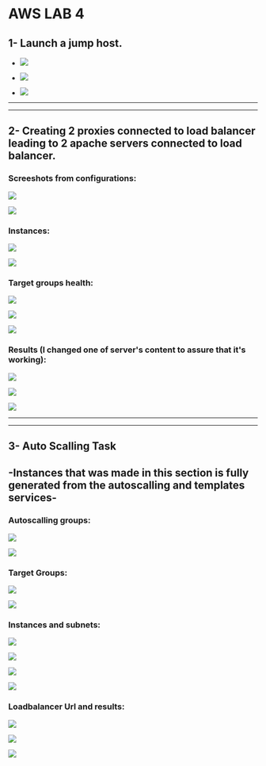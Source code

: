 # **AWS LAB 4**
## **1- Launch a jump host.**

- ![](https://github.com/abdulrahman102/Sprints_tasks/blob/master/aws/aws_lab_4/Screenshots/1-1.png)  


- ![](https://github.com/abdulrahman102/Sprints_tasks/blob/master/aws/aws_lab_4/Screenshots/1-2.png)  


- ![](https://github.com/abdulrahman102/Sprints_tasks/blob/master/aws/aws_lab_4/Screenshots/1-3.png)  

-------------
-------------

## **2- Creating 2 proxies connected to load balancer leading to 2 apache servers connected to load balancer.**

### **Screeshots from configurations:**

![](https://github.com/abdulrahman102/Sprints_tasks/blob/master/aws/aws_lab_4/Screenshots/2-1.png)  


![](https://github.com/abdulrahman102/Sprints_tasks/blob/master/aws/aws_lab_4/Screenshots/2-2.png)  


### **Instances:**

![](https://github.com/abdulrahman102/Sprints_tasks/blob/master/aws/aws_lab_4/Screenshots/2-3.png)  


![](https://github.com/abdulrahman102/Sprints_tasks/blob/master/aws/aws_lab_4/Screenshots/2-4.png)  


### **Target groups health:**

![](https://github.com/abdulrahman102/Sprints_tasks/blob/master/aws/aws_lab_4/Screenshots/2-5.png)  


![](https://github.com/abdulrahman102/Sprints_tasks/blob/master/aws/aws_lab_4/Screenshots/2-6.png)  


![](https://github.com/abdulrahman102/Sprints_tasks/blob/master/aws/aws_lab_4/Screenshots/2-7.png)  


### **Results (I changed one of server's content to assure that it's working):**

![](https://github.com/abdulrahman102/Sprints_tasks/blob/master/aws/aws_lab_4/Screenshots/2-8.png)  


![](https://github.com/abdulrahman102/Sprints_tasks/blob/master/aws/aws_lab_4/Screenshots/2-9.png)  


![](https://github.com/abdulrahman102/Sprints_tasks/blob/master/aws/aws_lab_4/Screenshots/2-10.png)  

-------------
-------------

## **3- Auto Scalling Task**

## **-Instances that was made in this section is fully generated from the autoscalling and templates services-**

### **Autoscalling groups:**

![](https://github.com/abdulrahman102/Sprints_tasks/blob/master/aws/aws_lab_4/Screenshots/3-1.png)  


![](https://github.com/abdulrahman102/Sprints_tasks/blob/master/aws/aws_lab_4/Screenshots/3-2.png)  


### **Target Groups:**

![](https://github.com/abdulrahman102/Sprints_tasks/blob/master/aws/aws_lab_4/Screenshots/3-3.png)  


![](https://github.com/abdulrahman102/Sprints_tasks/blob/master/aws/aws_lab_4/Screenshots/3-4.png)  


### **Instances and subnets:**

![](https://github.com/abdulrahman102/Sprints_tasks/blob/master/aws/aws_lab_4/Screenshots/3-5.png)  


![](https://github.com/abdulrahman102/Sprints_tasks/blob/master/aws/aws_lab_4/Screenshots/3-6.png)  


![](https://github.com/abdulrahman102/Sprints_tasks/blob/master/aws/aws_lab_4/Screenshots/3-7.png)  


![](https://github.com/abdulrahman102/Sprints_tasks/blob/master/aws/aws_lab_4/Screenshots/3-8.png)  

### **Loadbalancer Url and results:**

![](https://github.com/abdulrahman102/Sprints_tasks/blob/master/aws/aws_lab_4/Screenshots/3-9.png)  


![](https://github.com/abdulrahman102/Sprints_tasks/blob/master/aws/aws_lab_4/Screenshots/3-10.png)  


![](https://github.com/abdulrahman102/Sprints_tasks/blob/master/aws/aws_lab_4/Screenshots/3-11.png)  